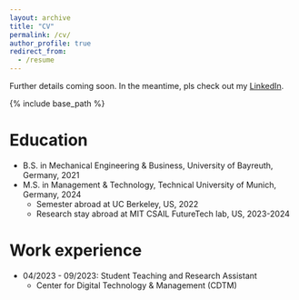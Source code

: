 ```yaml
---
layout: archive
title: "CV"
permalink: /cv/
author_profile: true
redirect_from:
  - /resume
---
```


Further details coming soon. In the meantime, pls check out my [LinkedIn](https://www.linkedin.com/in/sebastian-sartor/).

 {% include base_path %}

Education
======
* B.S. in Mechanical Engineering & Business, University of Bayreuth, Germany, 2021
* M.S. in Management & Technology, Technical University of Munich, Germany, 2024
  * Semester abroad at UC Berkeley, US, 2022
  * Research stay abroad at MIT CSAIL FutureTech lab, US, 2023-2024

Work experience
======
* 04/2023 - 09/2023: Student Teaching and Research Assistant
  * Center for Digital Technology & Management (CDTM)

  
<!-- 
Skills
======
* Skill 1
* Skill 2
  * Sub-skill 2.1
  * Sub-skill 2.2
  * Sub-skill 2.3
* Skill 3

Publications
======
  <ul>{% for post in site.publications %}
    {% include archive-single-cv.html %}
  {% endfor %}</ul>
  
Talks
======
  <ul>{% for post in site.talks %}
    {% include archive-single-talk-cv.html %}
  {% endfor %}</ul>
  
Teaching
======
  <ul>{% for post in site.teaching %}
    {% include archive-single-cv.html %}
  {% endfor %}</ul>
  
Service and leadership
======
* Currently signed in to 43 different slack teams
 -->